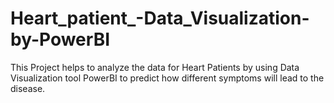 # Heart_patient_-Data_Visualization-by-PowerBI
This Project helps to analyze the data for Heart Patients by using Data Visualization tool PowerBI to predict how different symptoms will lead to the disease.
